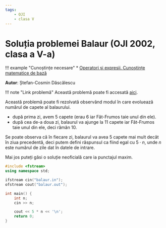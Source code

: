 ```yaml
---
tags:
    - OJI
    - clasa V
---
```


# Soluția problemei Balaur (OJI 2002, clasa a V-a)

!!! example "Cunoștințe necesare"
    * [Operatori și expresii. Cunoștințe matematice de bază](https://edu.roalgo.ro/cppintro/basic-math/)

**Autor**: Ștefan-Cosmin Dăscălescu

!!! note "Link problemă"
    Această problemă poate fi accesată [aici](https://kilonova.ro/problems/701/).

Această problemă poate fi rezolvată observând modul în care evoluează numărul de capete al balaurului. 

* după prima zi, avem $5$ capete (erau $6$ iar Făt-Frumos taie unul din ele).
* după cea de-a doua zi, balaurul va ajunge la $11$ capete iar Făt-Frumos taie unul din ele, deci rămân $10$. 

Se poate observa că în fiecare zi, balaurul va avea $5$ capete mai mult decât în ziua precedentă, deci putem defini răspunsul ca fiind egal cu $5 \cdot n$, unde $n$ este numărul de zile dat în datele de intrare.

Mai jos puteți găsi o soluție neoficială care ia punctajul maxim.

```cpp
#include <fstream>
using namespace std;

ifstream cin("balaur.in");
ofstream cout("balaur.out");

int main() {
    int n;
    cin >> n;

    cout << 5 * n << '\n';
    return 0;
}
```